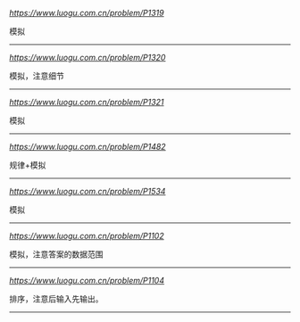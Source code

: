 *https://www.luogu.com.cn/problem/P1319*

模拟

---

*https://www.luogu.com.cn/problem/P1320*

模拟，注意细节

---

*https://www.luogu.com.cn/problem/P1321*

模拟

---

*https://www.luogu.com.cn/problem/P1482*

规律+模拟

---

*https://www.luogu.com.cn/problem/P1534*

模拟

---

*https://www.luogu.com.cn/problem/P1102*

模拟，注意答案的数据范围

---

*https://www.luogu.com.cn/problem/P1104*

排序，注意后输入先输出。

---
